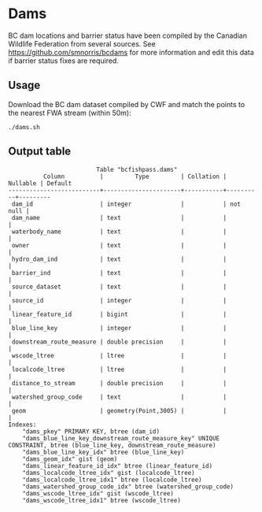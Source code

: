 # Dams

BC dam locations and barrier status have been compiled by the Canadian Wildlife Federation from several sources.
See https://github.com/smnorris/bcdams for more information and edit this data if barrier status fixes are required.

## Usage

Download the BC dam dataset compiled by CWF and match the points to the nearest FWA stream (within 50m):

    ./dams.sh

## Output table

                             Table "bcfishpass.dams"
              Column          |         Type         | Collation | Nullable | Default
    --------------------------+----------------------+-----------+----------+---------
     dam_id                   | integer              |           | not null |
     dam_name                 | text                 |           |          |
     waterbody_name           | text                 |           |          |
     owner                    | text                 |           |          |
     hydro_dam_ind            | text                 |           |          |
     barrier_ind              | text                 |           |          |
     source_dataset           | text                 |           |          |
     source_id                | integer              |           |          |
     linear_feature_id        | bigint               |           |          |
     blue_line_key            | integer              |           |          |
     downstream_route_measure | double precision     |           |          |
     wscode_ltree             | ltree                |           |          |
     localcode_ltree          | ltree                |           |          |
     distance_to_stream       | double precision     |           |          |
     watershed_group_code     | text                 |           |          |
     geom                     | geometry(Point,3005) |           |          |
    Indexes:
        "dams_pkey" PRIMARY KEY, btree (dam_id)
        "dams_blue_line_key_downstream_route_measure_key" UNIQUE CONSTRAINT, btree (blue_line_key, downstream_route_measure)
        "dams_blue_line_key_idx" btree (blue_line_key)
        "dams_geom_idx" gist (geom)
        "dams_linear_feature_id_idx" btree (linear_feature_id)
        "dams_localcode_ltree_idx" gist (localcode_ltree)
        "dams_localcode_ltree_idx1" btree (localcode_ltree)
        "dams_watershed_group_code_idx" btree (watershed_group_code)
        "dams_wscode_ltree_idx" gist (wscode_ltree)
        "dams_wscode_ltree_idx1" btree (wscode_ltree)